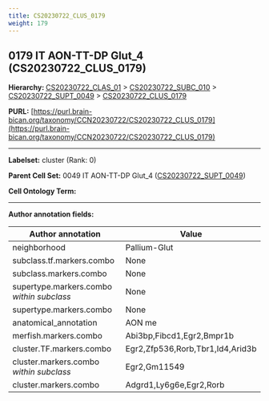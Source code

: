 ```yaml
---
title: CS20230722_CLUS_0179
weight: 179
---
```

## 0179 IT AON-TT-DP Glut_4 (CS20230722_CLUS_0179)
<b>Hierarchy: </b>
[CS20230722_CLAS_01](../CS20230722_CLAS_01) >
[CS20230722_SUBC_010](../CS20230722_SUBC_010) >
[CS20230722_SUPT_0049](../CS20230722_SUPT_0049) >
[CS20230722_CLUS_0179](../CS20230722_CLUS_0179)

**PURL:** [https://purl.brain-bican.org/taxonomy/CCN20230722/CS20230722_CLUS_0179](https://purl.brain-bican.org/taxonomy/CCN20230722/CS20230722_CLUS_0179)

---


**Labelset:** cluster (Rank: 0)

**Parent Cell Set:** 0049 IT AON-TT-DP Glut_4 ([CS20230722_SUPT_0049](../CS20230722_SUPT_0049))



**Cell Ontology Term:** 

[MARKER GENES.]: #


---

[TRANSFERRED ANNOTATIONS.]: #


[AUTHOR ANNOTATION FIELDS.]: #


**Author annotation fields:**

| Author annotation | Value |
|-------------------|-------|
|neighborhood|Pallium-Glut|
|subclass.tf.markers.combo|None|
|subclass.markers.combo|None|
|supertype.markers.combo _within subclass_|None|
|supertype.markers.combo|None|
|anatomical_annotation|AON me|
|merfish.markers.combo|Abi3bp,Fibcd1,Egr2,Bmpr1b|
|cluster.TF.markers.combo|Egr2,Zfp536,Rorb,Tbr1,Id4,Arid3b|
|cluster.markers.combo _within subclass_|Egr2,Gm11549|
|cluster.markers.combo|Adgrd1,Ly6g6e,Egr2,Rorb|
